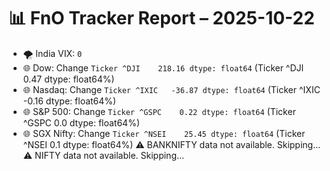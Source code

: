 # 📊 FnO Tracker Report – 2025-10-22
- 🌪️ India VIX: `0`
- 🌐 Dow: Change `Ticker
^DJI    218.16
dtype: float64` (Ticker
^DJI    0.47
dtype: float64%)
- 🌐 Nasdaq: Change `Ticker
^IXIC   -36.87
dtype: float64` (Ticker
^IXIC   -0.16
dtype: float64%)
- 🌐 S&P 500: Change `Ticker
^GSPC    0.22
dtype: float64` (Ticker
^GSPC    0.0
dtype: float64%)
- 🌐 SGX Nifty: Change `Ticker
^NSEI    25.45
dtype: float64` (Ticker
^NSEI    0.1
dtype: float64%)
⚠️ BANKNIFTY data not available. Skipping...
⚠️ NIFTY data not available. Skipping...